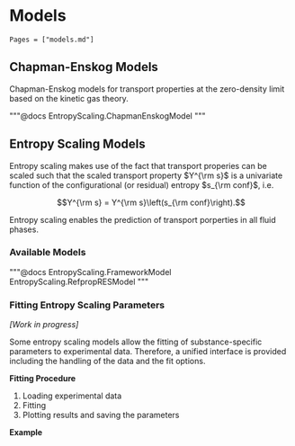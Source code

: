# Models

```@index
Pages = ["models.md"]
```

## Chapman-Enskog Models

Chapman-Enskog models for transport properties at the zero-density limit based on the kinetic gas theory.

"""@docs
EntropyScaling.ChapmanEnskogModel
"""

## Entropy Scaling Models

Entropy scaling makes use of the fact that transport properies can be scaled such that the
scaled transport property $Y^{\rm s}$ is a univariate function of the configurational (or 
residual) entropy $s_{\rm conf}$, i.e. 

$$Y^{\rm s} = Y^{\rm s}\left(s_{\rm conf}\right).$$

Entropy scaling enables the prediction of transport porperties in all fluid phases.

### Available Models

"""@docs
EntropyScaling.FrameworkModel
EntropyScaling.RefpropRESModel
"""

### Fitting Entropy Scaling Parameters

*[Work in progress]*

Some entropy scaling models allow the fitting of substance-specific parameters to experimental data.
Therefore, a unified interface is provided including the handling of the data and the fit options.

**Fitting Procedure**

1. Loading experimental data
2. Fitting
3. Plotting results and saving the parameters

**Example**